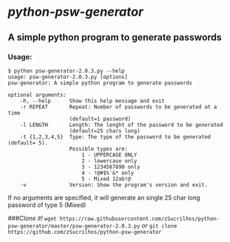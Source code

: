 # *python-psw-generator*
## A simple python program to generate passwords

### Usage:
```
$ python psw-generator-2.0.3.py --help
usage: psw-generator-2.0.3.py [options]
psw-generator: A simple python program to generate passwords

optional arguments:
  	-h, --help      Show this help message and exit
  	-r REPEAT       Repeat: Number of passwords to be generated at a time
  					(default=1 password)
  	-l LENGTH       Length: The lenght of the password to be generated
					(default=25 chars long)
 	-t {1,2,3,4,5}  Type: The type of the password to be generated (default= 5).
 					Possible types are:
 						1 - UPPERCASE ONLY
 						2 - lowercase only
 						3 - 1234567890 only
 						4 - !@#$%¨&* only
 						5 - Mixed 12ab!@
  	-v              Version: Show the program's version and exit.
  ```

If no arguments are specified, it will generate an single 25 char long password of type 5 (Mixed)

###*Clone it!*
`wget https://raw.githubusercontent.com/zSucrilhos/python-psw-generator/master/psw-generator-2.0.3.py`
											*or*
`git clone https://github.com/zSucrilhos/python-psw-generator`

